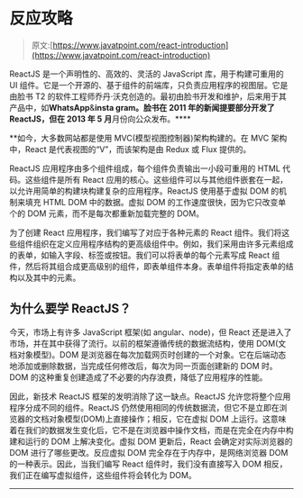 # 反应攻略

> 原文:[https://www.javatpoint.com/react-introduction](https://www.javatpoint.com/react-introduction)

ReactJS 是一个声明性的、高效的、灵活的 JavaScript 库，用于构建可重用的 UI 组件。它是一个开源的、基于组件的前端库，只负责应用程序的视图层。它是由脸书 T2 的软件工程师乔丹·沃克创造的。最初由脸书开发和维护，后来用于其产品中，如**WhatsApp**&**insta gram。**脸书在 2011 年**的新闻提要部分开发了 ReactJS，但在 2013 年 5 月**月份向公众发布。****

 **如今，大多数网站都是使用 MVC(模型视图控制器)架构构建的。在 MVC 架构中，React 是代表视图的“V”，而该架构是由 Redux 或 Flux 提供的。

ReactJS 应用程序由多个组件组成，每个组件负责输出一小段可重用的 HTML 代码。这些组件是所有 React 应用的核心。这些组件可以与其他组件嵌套在一起，以允许用简单的构建块构建复杂的应用程序。ReactJS 使用基于虚拟 DOM 的机制来填充 HTML DOM 中的数据。虚拟 DOM 的工作速度很快，因为它只改变单个的 DOM 元素，而不是每次都重新加载完整的 DOM。

为了创建 React 应用程序，我们编写了对应于各种元素的 React 组件。我们将这些组件组织在定义应用程序结构的更高级组件中。例如，我们采用由许多元素组成的表单，如输入字段、标签或按钮。我们可以将表单的每个元素写成 React 组件，然后将其组合成更高级别的组件，即表单组件本身。表单组件将指定表单的结构以及其中的元素。

## 为什么要学 ReactJS？

今天，市场上有许多 JavaScript 框架(如 angular、node)，但 React 还是进入了市场，并在其中获得了流行。以前的框架遵循传统的数据流结构，使用 DOM(文档对象模型)。DOM 是浏览器在每次加载网页时创建的一个对象。它在后端动态地添加或删除数据，当完成任何修改后，每次为同一页面创建新的 DOM 时。DOM 的这种重复创建造成了不必要的内存浪费，降低了应用程序的性能。

因此，新技术 ReactJS 框架的发明消除了这一缺点。ReactJS 允许您将整个应用程序分成不同的组件。ReactJS 仍然使用相同的传统数据流，但它不是立即在浏览器的文档对象模型(DOM)上直接操作；相反，它在虚拟 DOM 上运行。这意味着在我们的数据发生变化后，它不是在浏览器中操作文档，而是在完全在内存中构建和运行的 DOM 上解决变化。虚拟 DOM 更新后，React 会确定对实际浏览器的 DOM 进行了哪些更改。反应虚拟 DOM 完全存在于内存中，是网络浏览器 DOM 的一种表示。因此，当我们编写 React 组件时，我们没有直接写入 DOM 相反，我们正在编写虚拟组件，这些组件将会转化为 DOM。

* * ***